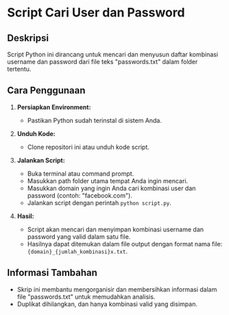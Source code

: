 # Script Cari User dan Password

## Deskripsi

Script Python ini dirancang untuk mencari dan menyusun daftar kombinasi username dan password dari file teks "passwords.txt" dalam folder tertentu. 

## Cara Penggunaan

1. **Persiapkan Environment:**
   - Pastikan Python sudah terinstal di sistem Anda.

2. **Unduh Kode:**
   - Clone repositori ini atau unduh kode script.

3. **Jalankan Script:**
   - Buka terminal atau command prompt.
   - Masukkan path folder utama tempat Anda ingin mencari.
   - Masukkan domain yang ingin Anda cari kombinasi user dan password (contoh: "facebook.com").
   - Jalankan script dengan perintah `python script.py`.

4. **Hasil:**
   - Script akan mencari dan menyimpan kombinasi username dan password yang valid dalam satu file.
   - Hasilnya dapat ditemukan dalam file output dengan format nama file: `{domain}_{jumlah_kombinasi}x.txt`.

## Informasi Tambahan

- Skrip ini membantu mengorganisir dan membersihkan informasi dalam file "passwords.txt" untuk memudahkan analisis.
- Duplikat dihilangkan, dan hanya kombinasi valid yang disimpan.
